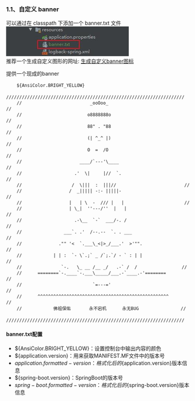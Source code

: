### 1.1、自定义 banner
可以通过在 classpath 下添加一个 banner.txt 文件
<br />
![banner文件位置](https://raw.githubusercontent.com/dililidili/study-docs/main/docs/img/SpringBoot/custom_banner.jpg)
<br />
推荐一个生成自定义图形的网址:
[生成自定义banner图标](https://bootschool.net/ascii "生成自定义banner图标")

提供一个现成的banner
    
        ${AnsiColor.BRIGHT_YELLOW}
        ////////////////////////////////////////////////////////////////////
        //                          _ooOoo_                               //
        //                         o8888888o                              //
        //                         88" . "88                              //
        //                         (| ^_^ |)                              //
        //                         O  =  /O                              //
        //                      ____/`---'\____                           //
        //                    .'  \|     |//  `.                         //
        //                   /  \|||  :  |||//                          //
        //                  /  _||||| -:- |||||-                         //
        //                  |   | \  -  /// |   |                       //
        //                  | \_|  ''---/''  |   |                       //
        //                    .-\__  `-`  ___/-. /                       //
        //                ___`. .'  /--.--  `. . ___                     //
        //              ."" '<  `.___\_<|>_/___.'  >'"".                  //
        //            | | :  `- \`.;` _ /`;.`/ - ` : | |                 //
        //               `-.   \_ __ /__ _/   .-` /  /                 //
        //      ========`-.____`-.___\_____/___.-`____.-'========         //
        //                           `=---='                              //
        //      ^^^^^^^^^^^^^^^^^^^^^^^^^^^^^^^^^^^^^^^^^^^^^^^^^^        //
        //            佛祖保佑       永不宕机      永无BUG                //
        ////////////////////////////////////////////////////////////////////

#### banner.txt配置
- ${AnsiColor.BRIGHT_YELLOW}：设置控制台中输出内容的颜色
- ${application.version}：用来获取MANIFEST.MF文件中的版本号
- ${application.formatted-version}：格式化后的${application.version}版本信息
- ${spring-boot.version}：SpringBoot的版本号
- ${spring-boot.formatted-version}：格式化后的${spring-boot.version}版本信息




